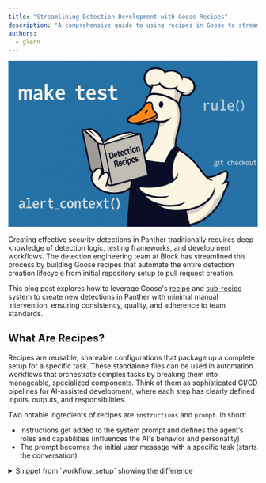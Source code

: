 ```yaml
---
title: "Streamlining Detection Development with Goose Recipes"
description: "A comprehensive guide to using recipes in Goose to streamline security detection development"
authors:
  - glenn
---
```


![blog cover](goose-recipes-detection-development-cover.png)

Creating effective security detections in Panther traditionally requires deep knowledge of detection logic, testing frameworks, and development workflows. The detection engineering team at Block has streamlined this process by building Goose recipes that automate the entire detection creation lifecycle from initial repository setup to pull request creation.

This blog post explores how to leverage Goose's [recipe](https://block.github.io/goose/docs/guides/recipes/) and [sub-recipe](https://block.github.io/goose/docs/guides/recipes/sub-recipes) system to create new detections in Panther with minimal manual intervention, ensuring consistency, quality, and adherence to team standards.

<!-- truncate -->

## What Are Recipes?
Recipes are reusable, shareable configurations that package up a complete setup for a specific task. These standalone files can be used in automation workflows that orchestrate complex tasks by breaking them into manageable, specialized components. Think of them as sophisticated CI/CD pipelines for AI-assisted development, where each step has clearly defined inputs, outputs, and responsibilities.

Two notable ingredients of recipes are `instructions` and `prompt`. In short:

- Instructions get added to the system prompt and defines the agent’s roles and capabilities (influences the AI's behavior and personality)
- The prompt becomes the initial user message with a specific task (starts the conversation)

<details>
<summary>
Snippet from `workflow_setup` showing the difference 
</summary>
```
instructions: |
  Create a Panther detection rule that detects: {{ rule_description }}

  Use the following context:
  - Similar rules found: {{ similar_rules_found }}
  - Rule analysis: {{ rule_analysis }}
  - Log schemas: {{ log_schemas }}
  - Standards summary: {{ standards_summary }}

  **SCOPE BOUNDARIES:**
  - ...

prompt: |
  ## Process:

  1. **Rule Planning**:
     - Follow "📝 Create Rule Files" guidance from `AGENTS.md`
     - Use streaming rule type (default) unless otherwise specified
     - Choose appropriate log source and severity level
  2. **File Creation**:
     - ...
  ...
  5. **Test Cases**:
     - ...
  ...
  7. **🛑 STOP CONDITION**:
      - ...

  ## ✅ SUCCESS CRITERIA:
      - ...
```
</details>


The detection creation recipe demonstrates the power of this approach by coordinating six specialized sub-recipes, each handling a specific aspect of detection development:

1. [**workflow_setup**](#1-workflow_setup-foundation-first) - Repository preparation and environment validation
2. [**similar_rule_analyzer**](#2-similar_rule_analyzer-learning-from-existing-patterns) - Finding and analyzing existing detection patterns
3. [**schema_and_sample_events_analyzer**](#3-schema_and_sample_events_analyzer-data-driven-detection-logic) - Analyzing log schemas and performing sample data collection
4. [**rule_creator**](#4-rule_creator-the-implementation-engine) - Actual detection rule implementation
5. [**testing_validator**](#5-testing_validator-quality-assurance) - Comprehensive test execution and validation
6. [**pr_creator**](#6-pr_creator-automated-pull-request-pipeline) - Pull request creation with proper formatting

### What about .goosehints?
In our [previous post](https://block.github.io/goose/blog/2025/06/02/goose-panther-mcp), we discussed using [.goosehints](https://block.github.io/goose/docs/guides/using-goosehints/) to provide persistent context to the Large Language Model (LLM). We continue to use `.goosehints` to define coding standards and universal preferences that guide LLM behavior.

However, to minimize redundancy and avoid conflicting guidance, we adopted a single reference file, `AGENTS.md`, as the source of truth for all agents. Each agent is directed to consult this file, while still supporting agent-specific instructions through their default context files (e.g. `.goosehints`, `CLAUDE.md` etc.) or rules (e.g. `.cursor/rules/`).

While these context files are important, they also come with some trade offs and limitations:

| Aspect | Context Files | Recipes |
|--------|---------------|---------|
| **Context window pollution** | The entire file is sent with each request, cluttering the context window | Only task-relevant instructions, keeping prompts clear and focused |
| **Signal-to-noise ratio** | General preferences dilute focus and may create conflicting guidance | Every instruction is workflow-specific, eliminating noise |
| **Cost and performance impact** | May lead to higher token costs and slower processing from unnecessary context | Pay only for relevant tokens with faster response times |
| **Cognitive load on the AI** | Conflicting instructions cause decision paralysis | Clear, unified guidance enables decisive action |
| **Task-specific optimization** | Generic instructions lack specialized tools and parameters | Purpose-built with pre-configured tools for specific workflows |

This centralized approach through `AGENTS.md` becomes the foundation for our recipe architecture, which we'll explore next.

## The Architecture
### Design Principles
1. **Single Responsibility**: Each sub-recipe has one clear job
2. **Explicit Data Flow**: No hidden state or implicit dependencies
3. **Fail-Fast**: Stop immediately when critical steps fail
4. **Graceful Degradation**: Continue with reduced functionality when possible
5. **Comprehensive Testing**: Validate everything before deployment

### Why Sub-Recipes Matter
The traditional approach to AI-assisted detection creation often involves a single, monolithic prompt (AKA “single-shot prompting”) that tries to handle everything at once. This leads to several problems:
- **Context confusion**: The AI loses focus when juggling multiple responsibilities
- **Inconsistent outputs**: Without clear boundaries, results vary significantly (e.g. one sub-recipe may try to complete the task that we're expecting another sub-recipe to accomplish)
- **Difficult debugging**: When something fails, it's hard to identify the specific issue
- **Poor maintainability**: Changes to one aspect affect the entire workflow

The sub-recipe architecture solves these problems through strict separation of concerns, setting boundaries and providing exit criteria.

Each sub-recipe operates in isolation with:
- Clearly defined inputs and outputs
- Specific scope boundaries (what it MUST and MUST NOT do)
- Standardized JSON response schemas
- Formal error handling patterns

At a high level, a (non-parallel) version would look like:

| Step | Component | Type | Description |
|------|-----------|------|-------------|
| **1** | [`workflow_setup`](#1-workflow_setup-foundation-first) | Required | Initialize workflow environment |
| **2** | [`similar_rule_analyzer`](#2-similar_rule_analyzer-learning-from-existing-patterns) | *Conditional* | Analyze existing similar rules |
| **3** | [`schema_and_sample_events_analyzer`](#3-schema_and_sample_events_analyzer-data-driven-detection-logic) | *Conditional* | Process schema and sample data |
| **4** | [`rule_creator`](#4-rule_creator-the-implementation-engine) | Required | Generate the detection rule |
| **5** | [`testing_validator`](#5-testing_validator-quality-assurance) | Required | Validate and test the rule |
| **6** | [`pr_creator`](#6-pr_creator-automated-pull-request-pipeline) | *Conditional* | Create pull request |

> 💡 **Note:** *Conditional* steps may be skipped based on workflow configuration

<details>
<summary>
Workflow visualized
</summary>
![workflow_diagram](workflow_diagram.png)
</details>

## Data Flow and State Management
Since sub-recipes currently run in isolation, data must be explicitly passed between them. The main recipe orchestrates this flow:

Example of how this would be defined in the recipe:
```
`workflow_setup(rule_description)` → Returns:
  - **branch_name**: Name of the created feature branch
  - **standards_summary**: Key standards and requirements from `AGENTS.md`
  - **repo_ready**: Boolean indicating if repository is ready for development
  - **mcp_panther**: Object containing Panther MCP access test results
    - **access_test_successful**: Boolean indicating if Panther MCP access test was successful
    - **error_message**: Error message if access test failed
```

And an example of how the data would flow:
```
workflow_setup(rule_description) → {
  branch_name: "ai/aws-privilege-escalation",
  standards_summary: "Key requirements from AGENTS.md...",
  repo_ready: true,
  mcp_panther: { access_test_successful: true }
}

similar_rule_analyzer(rule_description, standards_summary) → {
  similar_rules_found: [...],
  rule_analysis: "Analysis of existing patterns...",
  suggested_approach: "Create new rule with modifications..."
}
```

This explicit data passing ensures:
- **Predictable behavior** across runs
- **Easy debugging** when issues occur
- **Clear audit trails** of what data influenced each decision
- **Modular testing** of individual components

## Smart Optimizations: Conditional Execution
One of the most powerful features of the detection creation workflow is its intelligent optimization system that skips unnecessary steps based on both parameters and runtime conditions.

### Parameter-Based Conditions
Users can control workflow behavior through parameters:

```shell
# Fast mode - skip similar rule analysis
goose run --recipe recipe.yaml --params skip_similar_rules_check=true --rule_description="What you want to detect"

# Skip Panther MCP integration
goose run --recipe recipe.yaml --params skip_panther_mcp=true --rule_description="What you want to detect"

# Create PR automatically
goose run --recipe recipe.yaml --params create_pr=true --rule_description="What you want to detect"
```

### Runtime Conditions
The workflow makes intelligent decisions based on results from previous steps:

```
# Current implementation uses both parameter-based and runtime conditions
# Parameter-based (available at recipe start):
- skip_similar_rules_check: Controls similar_rule_analyzer execution
- skip_panther_mcp: Controls schema_and_sample_events_analyzer execution  
- create_pr: Controls pr_creator execution

# Runtime conditions (based on sub-recipe results):
- schema_and_sample_events_analyzer runs only if:
  * skip_panther_mcp is false AND
  * (similar_rules_found is empty OR mcp_panther.access_test_successful is false)
```

This hybrid approach provides:
- **Efficiency**: Avoid redundant API calls when similar rules provide sufficient context
- **Reliability**: Graceful degradation when external services are unavailable
- **Flexibility**: Users can choose their preferred speed vs. thoroughness trade-off

Additionally, Jinja support enables the codification of event triggers, ensuring the agent adheres to predefined instructions rather than making independent, potentially incorrect, decisions. For instance, the agent can be directed to bypass a step, depending on a parameter's value:

```
{% if create_pr %}
6. `pr_creator(rule_files_created, rule_description, branch_name, create_pr={{ create_pr }}, panther_mcp_usage)` → Returns:
    {
      "success": true,
      "data": {
        "pr_created": true,
        "pr_url": "https://github.com/<org>/<team>-panther-content/pull/123",
        "pr_number": 123,
        "summary": "Summary of the completed work"
      }
    }
{% else %}
6. **SKIPPED** `pr_creator` - create_pr parameter is false
    - Provide final summary of completed work instead
{% endif %}
```

## Deep Dive: Key Sub-Recipes
### 1. `workflow_setup`: Foundation First
|Input | Output
--- | ---
`rule_description` | `branch_name`, `standards_summary`, `repo_ready`, `mcp_panther`

This sub-recipe handles all the foundational work:

**Key responsibilities**:
- Repository access verification
- Git branch creation and management
- Standards extraction from `AGENTS.md`
- Environment validation
- Panther MCP access testing

**Output example**:
```json
{
  "status": { "success": true },
  "data": {
    "branch_name": "ai/okta-suspicious-login",
    "standards_summary": "Rules must use ai_ prefix, implement required functions...",
    "repo_ready": true,
    "mcp_panther": { "access_test_successful": true }
  }
}
```

### 2. `similar_rule_analyzer`: Learning from Existing Patterns
Input | Output
--- | ---
`rule_description`, `standards_summary`, `rule_type` | `similar_rules_found`, `rule_analysis`, `suggested_approach`

This sub-recipe searches the repository for similar detection patterns:

```
# Search strategy by rule type:
- streaming rules: Search rules/<team>_rules/
- correlation rules: Search correlation_rules/<team>_correlation_rules/  
- scheduled rules: Search queries/<team>_queries/
```

**Key responsibilities**:
- Search for existing rules with similar log sources and detection logic
- Prioritize team-created rules over upstream patterns
- Analyze implementation approaches and coding patterns
- Provide recommendations for new rule development
- Extract relevant context from similar implementations

**Key insight**: It prioritizes team-created rules (\<team\>_* directories) over upstream rules, ensuring consistency with established patterns.

Even without direct access to the detection engine, users can develop new detections by leveraging existing ones, along with our established standards and test suite.

### 3. `schema_and_sample_events_analyzer`: Data-Driven Detection Logic
Input | Output
--- | ---
`rule_description`, `similar_rules_found` | `log_schemas`, `example_logs`, `field_mapping`, `panther_mcp_usage`

This sub-recipe bridges the gap between detection requirements and implementation by leveraging Panther's MCP integration:

**Key responsibilities**:
- Log schema analysis using Panther MCP
- Sample event collection from data lakes
- Field mapping for detection logic
- Snowflake SQL query optimization

**Smart data collection strategy**:
- _Parallel execution_: Runs multiple Snowflake queries simultaneously rather than sequentially
- _Query planning_: Identifies all needed queries before execution to maximize efficiency
- _Progressive sampling_: Starts with small result sets (LIMIT 5), scales up as needed
- _Critical boundaries_: It explicitly cannot create rule files or run tests - its sole focus is understanding the data structure.

**Output example**:
```json
{
  "status": { "success": true },
  "data": {
    "schemas_found": [{
      "log_type": "AWS.CloudTrail",
      "schema_summary": "Contains eventName, sourceIPAddress, userIdentity fields",
      "relevance": "Essential for detecting privilege escalation patterns"
    }],
    "sample_events": [{
      "log_type": "AWS.CloudTrail", 
      "event_summary": "AssumeRole events with cross-account access",
      "key_fields": ["eventName", "sourceIPAddress", "userIdentity.type"]
    }],
    "panther_mcp_usage": {
      "mcp_used": true,
      "log_schemas_referenced": true,
      "data_lake_queries_performed": true
    }
  }
}
```

_Fallback handling_: When Panther MCP is unavailable, it intelligently uses similar rule analysis to infer schema structure, ensuring the workflow continues with reduced but functional capability.

### 4. `rule_creator`: The Implementation Engine
Input | Output
--- | ---
`rule_description`, `similar_rules_found`, `rule_analysis`, `log_schemas`, `standards_summary` | `rule_files_created`, `rule_implementation`, `test_cases_created`

This is where the magic happens - this sub-recipe generates the required files containing the detection logic, metadata and unit tests.

**Smart log source validation**:
- If schema analysis ran successfully → Use validated log types
- If schema analysis was skipped → Validate against known log types defined in pytests.

**Example key principles**:
- Always use default values for event fields
- Use case-insensitive matching for user-controlled fields
- Structure logic clearly with grouped conditions
- Prefer `any()` and `all()` over multiple return statements

To illustrate, the following example provides guidance for the last bullet point:

> 💡 **Code Quality Tip: Simplify Conditional Logic**
> 
> ❌ Avoid: Too Many Return Statements
> ```python
> # multiple returns make logic hard to follow
> def rule(event) -> bool:
>  if event.deep_get("eventType", default="") != "user.session.start":
>    return False
>  
>  if event.deep_get("outcome", "result", default="") != "SUCCESS":
>    return False 
>
>  if event.deep_get("actor", "alternateId", default="").lower() == TARGET_USER.lower():
>    return True
>
>  return False
>```
>
> ✅ Preferred: Clear Structure with `any()` and `all()`
> ```python
> def rule(event) -> bool:
>   return all([
>     event.deep_get("eventType", default="") == "user.session.start",
>     event.deep_get("outcome", "result", default="") == "SUCCESS",
>     event.deep_get("actor", "alternateId", default="").lower() == TARGET_USER.lower()
>   ])
> ```


### 5. `testing_validator`: Quality Assurance
Input | Output
--- | ---
`rule_files_created` | `test_results`, `validation_status`, `issues_found`

This sub-recipe serves as the critical quality gate, executing the mandatory testing pipeline that ensures every detection meets production standards.

**Key responsibilities**:
- Execute all mandatory testing commands from `AGENTS.md` (e.g. linting, formatting and both unit and pytests)
- Validate rule implementation against team standards
- Provide actionable feedback for fixing issues
- Ensure compliance with security and coding requirements

These checks ensure detections meet our standards, preventing subpar code from being merged. Should a check fail, the LLM will iterate, identifying and implementing necessary changes until compliance is achieved as part of the same recipe run.

**Intelligent failure analysis**: The sub-recipe doesn't just run tests - it analyzes failures and provides specific guidance:
```json
{
  "test_results": {
    "tests_passed": 3,
    "tests_failed": 1,
    "test_details": [{
      "test_name": "make lint",
      "status": "failed", 
      "message": "pylint: missing default value in deep_get() call"
    }]
  },
  "recommendations": [
    "Add default values to all deep_get() calls per AGENTS.md standards",
    "Reference 'Core Coding Standards' section for proper error handling"
  ]
}
```

**Output example**:
```json
{
  "status": { "success": true },
  "data": {
    "test_results": {
      "tests_passed": 4,
      "tests_failed": 0,
      "test_details": [
        { "test_name": "make fmt", "status": "passed", "message": "All files formatted correctly" },
        { "test_name": "make lint", "status": "passed", "message": "No linting issues found" },
        { "test_name": "make test", "status": "passed", "message": "Rule tests passed: 2/2" },
        { "test_name": "make pytest-all", "status": "passed", "message": "All unit tests passed" }
      ]
    },
    "validation_summary": "All mandatory tests passed. Rule ready for PR creation.",
    "recommendations": []
  }
}
```

### 6. `pr_creator`: Automated Pull Request Pipeline
Input | Output
--- | ---
`rule_files_created`, `rule_description`, `branch_name`, `create_pr`, `panther_mcp_usage` | `pr_created`, `pr_url`, `pr_number`, `summary`

This sub-recipe handles the final workflow step with full adherence to team standards:

**Key responsibilities**:
- Git branch management and commits
- PR template population with proper formatting
- Panther MCP usage tracking and reporting
- Draft PR creation for team review

**Intelligent PR creation**:
- _Conditional execution_: Only creates PRs when `create_pr=true`, otherwise provides summary
- _Template compliance_: Automatically populates PR templates from `AGENTS.md` standards
- _MCP usage reporting_: Documents whether Panther MCP was used in the workflow section (which is useful for PR reviewers to know)

**Git operation standards**:
- Never uses `--no-verify` flags - fixes issues rather than bypassing them
- Follows commit message guidelines from team standards
- Ensures proper branch management and remote synchronization

**Output example**:
```json
{
  "status": { "success": true },
  "data": {
    "pr_url": "https://github.com/<org>/<team>-panther-content/pull/123",
    "pr_number": 123,
    "branch_name": "ai/aws-privilege-escalation",
    "commit_hash": "abc123def",
    "files_committed": ["rules/<team>_rules/ai_aws_privilege_escalation.py", "rules/<team>_rules/ai_aws_privilege_escalation.yml"]
  }
}
```

_Quality assurance_: This sub-recipe includes comprehensive error handling for git failures, PR creation issues, and template population problems, providing clear fallback instructions when automation fails.

## Error Handling and Fail-Fast Design
This workflow implements sophisticated error handling with intelligent stopping points:

### Standardized Response Schema
Every sub-recipe uses a consistent JSON response format:
```json
{
  "status": {
    "success": boolean,
    "error": "Error message if failed",
    "error_type": "categorized_error_type"
  },
  "data": { /* Actual response data */ },
  "partial_results": { /* Optional partial data */ }
}
```

### Failures
This workflow distinguishes between different types of failures. For example, each sub-recipe’s response has an `error_code` field. When a failure occurs, the LLM categorizes the type of error encountered and surfaces this information to the main recipe so it can make a determination on what to do next.

As an example, `rule_creator` is configured with these error categories:
```
response:
  json_schema:
    type: object
    properties:
      status:
        type: object
        properties:
          ...
          error_type:
            type: string
            enum: ["git_operation_failed", "pr_creation_failed", "template_population_failed", "validation_failed"]
            description: "Category of error for debugging purposes"
        ...
```

If this sub-recipe returns `file_creation_failed`, we shouldn’t move on to the `testing_validator` or `pr_creator` steps.

This fail-fast approach prevents wasted effort on meaningless subsequent steps.

## Practical Usage Examples
### Basic Usage: Fast Detection Creation 
```shell
# Create a detection without creating a PR or similar rule/Panther MCP analysis
goose run --recipe recipe.yaml \
  --params skip_similar_rules_check=true \
  --params skip_panther_mcp=true \
  --params rule_description="Create an AWS CloudTrail detection to identify new regions being enabled without any associated errorCodes"
```

### Comprehensive Analysis Mode
```shell
# Full workflow with schema/event sampling and automatic PR creation
goose run --recipe recipe.yaml --interactive \
  --params skip_similar_rules_check=true \
  --params skip_panther_mcp=false \
  --params create_pr=true \
  --params rule_description="Create a Panther rule that will detect when the user fbar@block.xyz successfully logs in to Okta from a Windows system"
```

## Standards Compliance and Quality Assurance
The recipe system ensures compliance with team standards through:

### Automated Standards Extraction
The `workflow_setup` sub-recipe extracts key requirements from `AGENTS.md`:
- File naming conventions (`ai_` prefix for AI-created rules)
- Required Python functions and error handling patterns
- Testing requirements and validation commands
- PR creation standards and templates

### Built-in Quality Checks
- **Code formatting**: Automatic formatting execution
- **Linting**: Comprehensive linting validation
- **Testing**: Mandatory test suite execution
- **Security**: No PII in test cases (based on LLM's determination) and proper error handling (e.g. ensuring default values are returned)
- **Consistency**: Standardized file structures and naming

### Pull Request Automation
The `pr_creator` sub-recipe follows team standards:
- Proper branch naming (e.g. `ai/<description>`)
- Template-based PR descriptions
- Draft mode for review
- Comprehensive change summaries

### Panther MCP Integration
The workflow integrates with [Panther's Model Context Protocol](https://github.com/panther-labs/mcp-panther) (MCP) for:
- **Schema analysis**: Understanding log structure and available fields
- **Sample data collection**: Gathering realistic test data from data lakes
- **Field mapping**: Identifying key fields for detection logic

## Benefits and Impact
For Security Teams
- **Faster detection development**: Minutes instead of hours
- **Consistent quality**: Automated adherence to standards
- **Reduced errors**: Comprehensive testing before deployment
- **Knowledge sharing**: Similar rule analysis spreads best practices

For AI Development
- **Modular architecture**: Easy to modify individual components
- **Clear debugging**: Specific failure points and error categories
- **Predictable behavior**: Consistent outputs across runs
- **Maintainable code**: Well-defined boundaries and responsibilities

For Organizations
- **Accessibility**: Empowers users to create detections without deep knowledge of the underlying detection engine
- **Scalable security**: Rapid response to new threats
- **Quality assurance**: Built-in testing and validation
- **Documentation**: Automatic PR creation with proper context
- **Compliance**: Adherence to security and development standards

## Conclusion
Goose's recipe and sub-recipe system represents a significant advancement in AI-assisted security detection development. By breaking complex workflows into specialized, composable components, teams can achieve:
- **Higher quality detections** through automated testing and validation
- **Faster development cycles** with intelligent optimization
- **Better consistency** through standardized processes
- **Easier maintenance** with modular, well-defined components

The detection creation recipe demonstrates how thoughtful architecture and clear separation of concerns can transform a complex, error-prone manual process into a reliable, automated workflow.

Whether you're building your first Goose recipe or looking to optimize existing workflows, the patterns and principles outlined here provide a solid foundation for successful automation.

---

## Best Practices and Lessons Learned

#### Instruction Formatting & Clarity
- Prefer **concise bullet points** over dense paragraphs to keep instructions skimmable.
- Use **emphasis** (e.g. \**bold\**, ALL CAPS) to highlight important constraints or behaviors.
- Write **task-specific** instructions with clear exit criteria — avoid asking the agent to do more than it needs to.

#### Structure & Logic in Prompts
- Use **explicit logic** in templating (e.g., Jinja): define yes/no flags rather than relying on the LLM to infer conditions.
- Provide **structured output** (e.g. JSON) where needed to support downstream recipes or tools.
- **Avoid vague labels** — use neutral and consistent verbiage (e.g., “correct/incorrect” instead of “good/bad”).

#### Validation & Guardrails
- Add **code snippets or examples** to illustrate expected behavior.
- Use **checklists** to help the AI verify whether it followed all required steps.
- Incorporate **pytests** or other test gates to catch issues early. Avoid bypasses like `--no-verify` on `git` commands.
  - **Let the system self-correct** where possible.
  - Codify standards so updates are required to pass tests before a PR can be pushed.

#### Knowledge Sharing & Context Management
- Provide **strong examples** that the agent can learn from, reducing reliance on querying the data lake.
- Maintain a **central reference** (e.g. `AGENTS.md`) for all AI agents:
  - Users may want to contribute outside of your traditional development workflow
  - Link steps or sections in `.goosehints`, `CLAUDE.md`, `.cursor/rules/*`, etc., back to this file.
  - Consider having an agent help structure `AGENTS.md` for easier parsing and reuse across agents.

#### Workflow Design
- Use **PR templates and guidelines** to standardize formatting and expectations for AI-generated contributions.
- Leverage a **shared context across recipes**, but isolate workflows using separate context windows where appropriate.
    - Allows output passing and **parallel execution**, while supporting **separation of duties** between steps.

<!-- Social Media Meta Tags (edit values as needed) -->
<head>
  <meta property="og:title" content="Streamlining Detection Development with Goose Recipes" />
  <meta property="og:type" content="article" />
  <meta property="og:url" content="https://block.github.io/goose/blog/2025/07/28/streamlining-detection-development-with-goose-recipes" />
  <meta property="og:description" content="A comprehensive guide to using recipes in Goose to streamline security detection development" />
  <meta property="og:image" content="https://block.github.io/goose/assets/images/goose-recipes-detection-development-cover.png" />
  <meta property="og:image" content="https://block.github.io/goose/assets/images/goose-recipes-detection-development-cover-cac8a9bea2d090ec2758a0b907bc9da8.png" />
  <meta property="twitter:domain" content="block.github.io/goose" />
  <meta name="twitter:title" content="Streamlining Detection Development with Goose Recipes" />
  <meta name="twitter:description" content="A comprehensive guide to using recipes in Goose to streamline security detection development" />
  <meta name="twitter:image" content="https://block.github.io/goose/assets/images/goose-recipes-detection-development-cover.png" />
  <meta name="twitter:image" content="https://block.github.io/goose/assets/images/goose-recipes-detection-development-cover-cac8a9bea2d090ec2758a0b907bc9da8.png" />